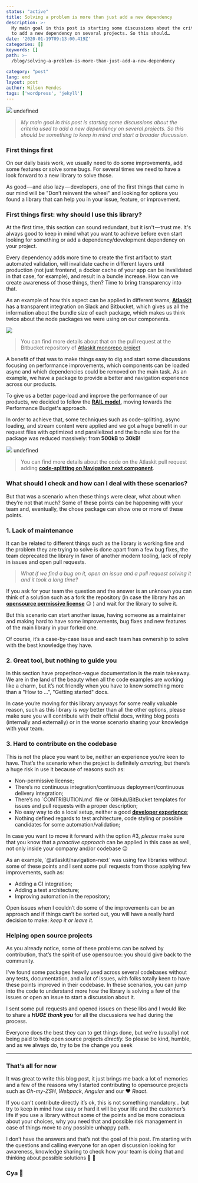 ```yaml
---
status: "active"
title: Solving a problem is more than just add a new dependency
description: >-
  My main goal in this post is starting some discussions about the criteria used
  to add a new dependency on several projects. So this should…
date: '2020-01-19T09:13:00.419Z'
categories: []
keywords: []
path: >-
  /blog/solving-a-problem-is-more-than-just-add-a-new-dependency

category: "post"
lang: end
layout: post
author: Wilson Mendes
tags: ['wordpress', 'jekyll']
---
```


![](https://cdn-images-1.medium.com/max/2560/1*t6F7uYkRCKuCM2Rh_D0NVA.png)
undefined

> _My main goal in this post is starting some discussions about the criteria used to add a new dependency on several projects. So this should be something to keep in mind and start a broader discussion._

### First things first

On our daily basis work, we usually need to do some improvements, add some features or solve some bugs. For several times we need to have a look forward to a new library to solve those.

As good — and also lazy — developers, one of the first things that came in our mind will be "Don’t reinvent the wheel" and looking for options you found a library that can help you in your issue, feature, or improvement.

### First things first: why should I use this library?

At the first time, this section can sound redundant, but it isn't — trust me. It's always good to keep in mind what you want to achieve before even start looking for something or add a dependency/development dependency on your project.

Every dependency adds more time to create the first artifact to start automated validation, will invalidate cache in different layers until production (not just frontend, a docker cache of your app can be invalidated in that case, for example), and result in a bundle increase. How can we create awareness of those things, then? Time to bring transparency into that.

As an example of how this aspect can be applied in different teams, [**Atlaskit**](https://atlaskit.atlassian.com/) has a transparent integration on Slack and Bitbucket, which gives us all the information about the bundle size of each package, which makes us think twice about the node packages we were using on our components.

![](https://cdn-images-1.medium.com/max/800/1*Bk6h7S20gDYfIH0v57iCCQ.png)

> You can find more details about that on the pull request at the Bitbucket repository of [Atlaskit monorepo project](https://bitbucket.org/atlassian/atlaskit-mk-2/pull-requests/7385/ci-adding-eslint-rule-for-polyfills-in/diff)

A benefit of that was to make things easy to dig and start some discussions focusing on performance improvements, which components can be loaded async and which dependencies could be removed on the main task. As an example, we have a package to provide a better and navigation experience across our products.

To give us a better page-load and improve the performance of our products, we decided to follow the [**RAIL model**](https://developers.google.com/web/fundamentals/performance/rail)**,** moving towards the Performance Budget's approach.

In order to achieve that, some techniques such as code-splitting, async loading, and stream content were applied and we got a huge benefit in our request files with optimized and parallelized and the bundle size for the package was reduced massively: from **500kB** to **30kB!**

![](https://cdn-images-1.medium.com/max/800/1*iPDfR_B9VRtLUBbDNCp-qA.png)
undefined

> You can find more details about the code on the Atlaskit pull request adding [**code-splitting on Navigation next component**](https://bitbucket.org/atlassian/atlaskit-mk-2/pull-requests/3639/code-splitting-components-and-exposing/diff).

### What should I check and how can I deal with these scenarios?

But that was a scenario when these things were clear, what about when they’re not that much? Some of these points can be happening with your team and, eventually, the chose package can show one or more of these points.

### 1\. Lack of maintenance

It can be related to different things such as the library is working fine and the problem they are trying to solve is done apart from a few bug fixes, the team deprecated the library in favor of another modern tooling, lack of reply in issues and open pull requests.

> _What if we find a bug on it, open an issue and a pull request solving it and it took a long time?_

If you ask for your team the question and the answer is an unknown you can think of a solution such as a fork the repository (in case the library has an [**opensource permissive license**](https://en.wikipedia.org/wiki/Permissive_software_license) 😉 ) and wait for the library to solve it.

But this scenario can start another issue, having someone as a maintainer and making hard to have some improvements, bug fixes and new features of the main library in your forked one.

Of course, it’s a case-by-case issue and each team has ownership to solve with the best knowledge they have.

### 2\. Great tool, but nothing to guide you

In this section have proper/non-vague documentation is the main takeaway. We are in the land of the beauty when all the code examples are working like a charm, but it’s not friendly when you have to know something more than a "How to …", "Getting started" docs.

In case you’re moving for this library anyways for some really valuable reason, such as this library is _way_ better than all the other options, please make sure you will contribute with their official docs, writing blog posts (internally and externally) or in the worse scenario sharing your knowledge with your team.

### 3\. Hard to contribute on the codebase

This is not the place you want to be, neither an experience you’re keen to have. That’s the scenario when the project is definitely _amazing_, but there’s a huge risk in use it because of reasons such as:

*   Non-permissive license;
*   There’s no continuous integration/continuous deployment/continuous delivery integration;
*   There’s no \`CONTRIBUTION.md\` file or GitHub/BitBucket templates for issues and pull requests with a proper description;
*   No easy way to do a local setup, neither a good [**developer experience**](https://medium.com/@albertcavalcante/what-is-dx-developer-experience-401a0e44a9d9);
*   Nothing defined regards to test architecture, code styling or possible candidates for some automation/validation;

In case you want to move it forward with the option #3, _please_ make sure that you know that a _proactive approach_ can be applied in this case as well, not only inside your company and/or codebase 😉

As an example, \`@atlaskit/navigation-next\` was using few libraries without some of these points and I sent some pull requests from those applying few improvements, such as:

*   Adding a CI integration;
*   Adding a test architecture;
*   Improving automation in the repository;

Open issues when I couldn’t do some of the improvements can be an approach and if things can’t be sorted out, you will have a really hard decision to make: _keep it or leave it_.

### Helping open source projects

As you already notice, some of these problems can be solved by contribution, that’s the spirit of use opensource: you should give back to the community.

I've found some packages heavily used across several codebases without any tests, documentation, and a lot of issues, with folks totally keen to have these points improved in their codebase. In these scenarios, you can jump into the code to understand more how the library is solving a few of the issues or open an issue to start a discussion about it.

I sent some pull requests and opened issues on these libs and I would like to share a **_HUGE_** **_thank you_** for all the discussions we had during the process.

Everyone does the best they can to get things done, but we’re (usually) not being paid to help open source projects _directly._ So please be kind, humble, and as we always do, try to be the change you seek

<hr/>

### That’s all for now

It was great to write this blog post, it just brings me back a lot of memories and a few of the reasons why I started contributing to opensource projects such as _Oh-my-ZSH_, _Webpack_, _Angular_ and our ❤ _React_.

If you can’t contribute directly it’s ok, this is not something mandatory… but try to keep in mind how easy or hard it will be your life and the customer’s life if you use a library without some of the points and be more conscious about your choices, why you need that and possible risk management in case of things move to any possible unhappy path.

I don’t have the answers and that’s not the goal of this post. I’m starting with the questions and calling everyone for an open discussion looking for awareness, knowledge sharing to check how your team is doing that and thinking about possible solutions 🚀 🚀

### Cya 👋
